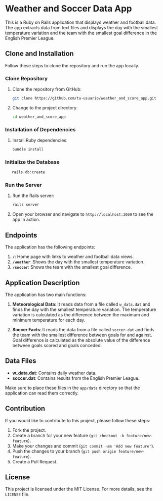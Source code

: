 # Weather and Soccer Data App

This is a Ruby on Rails application that displays weather and football data. The app extracts data from text files and displays the day with the smallest temperature variation and the team with the smallest goal difference in the English Premier League.

## Clone and Installation

Follow these steps to clone the repository and run the app locally.

### Clone Repository

1. Clone the repository from GitHub:
   ```bash
   git clone https://github.com/tu-usuario/weather_and_score_app.git
   ```
2. Change to the project directory:
   ```bash
   cd weather_and_score_app
   ```

### Installation of Dependencies

1. Install Ruby dependencies:
   ```bash
   bundle install
   ```

### Initialize the Database

```bash
   rails db:create
```

### Run the Server

1. Run the Rails server:
   ```bash
   rails server
   ```
2. Open your browser and navigate to `http://localhost:3000` to see the app in action.

## Endpoints

The application has the following endpoints:

1. **`/`**: Home page with links to weather and football data views.
2. **`/weather`**: Shows the day with the smallest temperature variation.
3. **`/soccer`**: Shows the team with the smallest goal difference.

## Application Description

The application has two main functions:

1. **Meteorological Data**: It reads data from a file called `w_data.dat` and finds the day with the smallest temperature variation. The temperature variation is calculated as the difference between the maximum and minimum temperature for each day.

2. **Soccer Facts**: It reads the data from a file called `soccer.dat` and finds the team with the smallest difference between goals for and against. Goal difference is calculated as the absolute value of the difference between goals scored and goals conceded.

## Data Files

- **w_data.dat**: Contains daily weather data.
- **soccer.dat**: Contains results from the English Premier League.

Make sure to place these files in the `app/data` directory so that the application can read them correctly.

## Contribution

If you would like to contribute to this project, please follow these steps:

1. Fork the project.
2. Create a branch for your new feature (`git checkout -b feature/new-feature`).
3. Make your changes and commit (`git commit -am 'Add new feature'`).
4. Push the changes to your branch (`git push origin feature/new-feature`).
5. Create a Pull Request.

## License

This project is licensed under the MIT License. For more details, see the `LICENSE` file.

